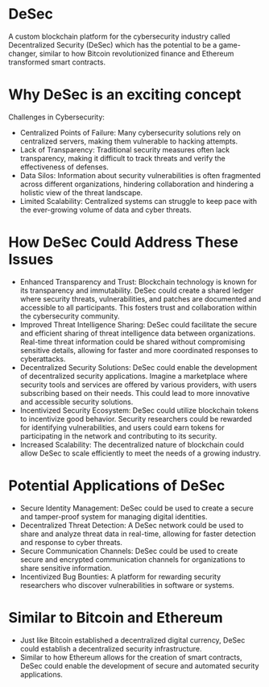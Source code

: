# DeSec
A custom blockchain platform for the cybersecurity industry called Decentralized Security (DeSec) which has the potential to be a game-changer, similar to how Bitcoin revolutionized finance and Ethereum transformed smart contracts.
# Why DeSec is an exciting concept
Challenges in Cybersecurity:
- Centralized Points of Failure: Many cybersecurity solutions rely on centralized servers, making them vulnerable to hacking attempts.
- Lack of Transparency: Traditional security measures often lack transparency, making it difficult to track threats and verify the effectiveness of defenses.
- Data Silos: Information about security vulnerabilities is often fragmented across different organizations, hindering collaboration and hindering a holistic view of the threat landscape.
- Limited Scalability: Centralized systems can struggle to keep pace with the ever-growing volume of data and cyber threats.
# How DeSec Could Address These Issues
- Enhanced Transparency and Trust: Blockchain technology is known for its transparency and immutability. DeSec could create a shared ledger where security threats, vulnerabilities, and patches are documented and accessible to all participants. This fosters trust and collaboration within the cybersecurity community.
- Improved Threat Intelligence Sharing: DeSec could facilitate the secure and efficient sharing of threat intelligence data between organizations. Real-time threat information could be shared without compromising sensitive details, allowing for faster and more coordinated responses to cyberattacks.
- Decentralized Security Solutions: DeSec could enable the development of decentralized security applications. Imagine a marketplace where security tools and services are offered by various providers, with users subscribing based on their needs. This could lead to more innovative and accessible security solutions.
- Incentivized Security Ecosystem: DeSec could utilize blockchain tokens to incentivize good behavior. Security researchers could be rewarded for identifying vulnerabilities, and users could earn tokens for participating in the network and contributing to its security.
- Increased Scalability: The decentralized nature of blockchain could allow DeSec to scale efficiently to meet the needs of a growing industry.
# Potential Applications of DeSec
- Secure Identity Management: DeSec could be used to create a secure and tamper-proof system for managing digital identities.
- Decentralized Threat Detection: A DeSec network could be used to share and analyze threat data in real-time, allowing for faster detection and response to cyber threats.
- Secure Communication Channels: DeSec could be used to create secure and encrypted communication channels for organizations to share sensitive information.
- Incentivized Bug Bounties: A platform for rewarding security researchers who discover vulnerabilities in software or systems.
# Similar to Bitcoin and Ethereum
- Just like Bitcoin established a decentralized digital currency, DeSec could establish a decentralized security infrastructure.
- Similar to how Ethereum allows for the creation of smart contracts, DeSec could enable the development of secure and automated security applications.
